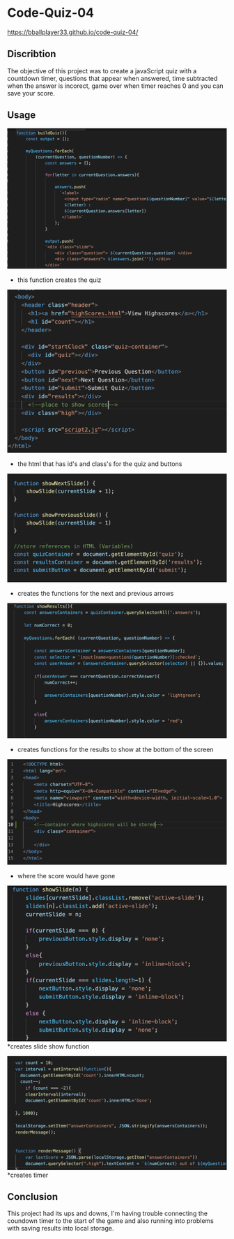 # Code-Quiz-04
https://bballplayer33.github.io/code-quiz-04/

## Discribtion
  The objective of this project was to create a javaScript quiz with a countdown timer, questions that appear when answered, time subtracted when the answer is incorect, game over when timer reaches 0 and you can save your score. 
  
## Usage

![alt text](screens/build-quiz.png)
* this function creates the quiz


![alt text](screens/html-div.png)
* the html that has id's and class's for the quiz and buttons 


![alt text](screens/nxt:pre-func.png)
* creates the functions for the next and previous arrows


![alt text](screens/show-results-func.png)
* creates functions for the results to show at the bottom of the screen


![alt text](screens/show-score.png)
* where the score would have gone


![alt text](screens/show-slide-func.png)
*creates slide show function


![alt text](screens/timer-func.png)
*creates timer 

## Conclusion

This project had its ups and downs, I'm having trouble connecting the coundown timer to the start of the game and also running into problems with saving results into local storage. 
